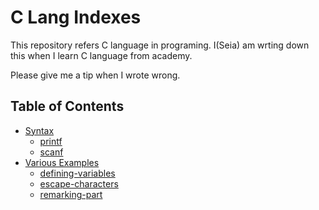 # C Lang Indexes
This repository refers C language in programing.
I(Seia) am wrting down this when I learn C language from academy.

Please give me a tip when I wrote wrong.

## Table of Contents

- [Syntax](/syntax)
  - [printf](/syntax/printf.cpp)
  - [scanf](/syntax/scanf.cpp)
- [Various Examples](/various-examples)
  - [defining-variables](/various-examples/defining-variables.cpp)
  - [escape-characters](/various-examples/escape-characters.cpp)
  - [remarking-part](/various-examples/remarking-part.cpp)
